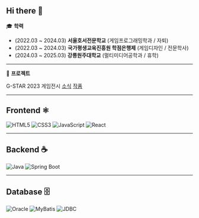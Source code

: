 ## Hi there 👋

🎓 **학력**
- (2022.03 ~ 2024.03) **서울호서전문학교**             (게임프로그래밍학과 / 자퇴)
- (2022.03 ~ 2024.03) **국가평생교육진흥원 학점은행제** (게임디자인 / 전문학사)
- (2024.03 ~ 2025.03) **강릉원주대학교**               (멀티미디어공학과 / 휴학)

---

📜 **프로젝트**

G-STAR 2023 게임전시 [소식](https://www.shoseo.ac.kr/faculty/html/game/newsView.asp?idx=323453&pageNo=2&searchKeyword=)
[작품](https://www.shoseo.ac.kr/faculty/html/game/gallery2View.asp?idx=323654&pageNo=3&searchKeyword=&etc1=MK&etc2=)

---

## Frontend ⚛️

![HTML5](https://img.shields.io/badge/HTML5-E34F26?style=for-the-badge&logo=html5&logoColor=white)
![CSS3](https://img.shields.io/badge/CSS3-1572B6?style=for-the-badge&logo=css3&logoColor=white)
![JavaScript](https://img.shields.io/badge/JavaScript-F7DF1E?style=for-the-badge&logo=javascript&logoColor=black)
![React](https://img.shields.io/badge/React-61DAFB?style=for-the-badge&logo=react&logoColor=black)

---

## Backend ☕️

![Java](https://img.shields.io/badge/Java-007396?style=for-the-badge&logo=java&logoColor=white)
![Spring Boot](https://img.shields.io/badge/Spring_Boot-6DB33F?style=for-the-badge&logo=springboot&logoColor=white)

---

## Database 🗄️

![Oracle](https://img.shields.io/badge/Oracle-F80000?style=for-the-badge&logo=oracle&logoColor=white)
![MyBatis](https://img.shields.io/badge/MyBatis-3F51B5?style=for-the-badge&logo=mybatis&logoColor=white)
![JDBC](https://img.shields.io/badge/JDBC-007396?style=for-the-badge)
